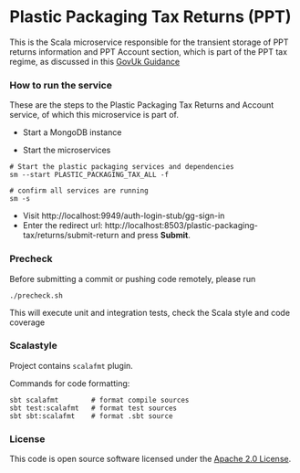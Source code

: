 
# Plastic Packaging Tax Returns (PPT)

This is the Scala microservice responsible for the transient storage of PPT returns information and PPT Account section,
which is part of the PPT tax regime, as discussed in this [GovUk Guidance](https://www.gov.uk/government/publications/introduction-of-plastic-packaging-tax/plastic-packaging-tax)

### How to run the service

These are the steps to the Plastic Packaging Tax Returns and Account service, of which this microservice is part of.

* Start a MongoDB instance

* Start the microservices

```
# Start the plastic packaging services and dependencies
sm --start PLASTIC_PACKAGING_TAX_ALL -f

# confirm all services are running
sm -s
```

* Visit http://localhost:9949/auth-login-stub/gg-sign-in
* Enter the redirect url: http://localhost:8503/plastic-packaging-tax/returns/submit-return and press **Submit**.


### Precheck

Before submitting a commit or pushing code remotely, please run
```
./precheck.sh
```
This will execute unit and integration tests, check the Scala style and code coverage

### Scalastyle

Project contains `scalafmt` plugin.

Commands for code formatting:

```
sbt scalafmt        # format compile sources
sbt test:scalafmt   # format test sources
sbt sbt:scalafmt    # format .sbt source
```

### License

This code is open source software licensed under the [Apache 2.0 License]("http://www.apache.org/licenses/LICENSE-2.0.html").

